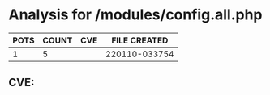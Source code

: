 # Analysis for /modules/config.all.php
| POTS | COUNT | CVE | FILE CREATED |
|---|---|---|---|
| 1 | 5 | | 220110-033754 |

## CVE: 